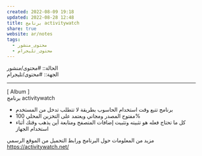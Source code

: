 ```yaml
---  
created: 2022-08-09 19:18  
updated: 2022-08-28 12:48  
title: برنامج activitywatch  
share: true  
website: ar/notes  
tags:  
  - محتوى_منشور  
  - محتوى_تليجرام  
---  
```

  
  
الحالة:: #محتوى/منشور  
الجهة:: #محتوى/تليجرام  
  
---  
  
[ Album ]  
برنامج activitywatch  
  
- برنامج تتبع وقت استخدام الحاسوب بطريقة لا تتطلب تدخل من المستخدم  
- مفتوح المصدر ومجاني ويعتمد على التخزين المحلي 100%  
- كل ما تحتاج فعله هو تثبيته وتثبيت إضافات المتصفح ومتابعة أين يذهب وقتك أثناء استخدام الجهاز  
  
مزيد من المعلومات حول البرنامج ورابط التحميل من الموقع الرسمي  
https://activitywatch.net/